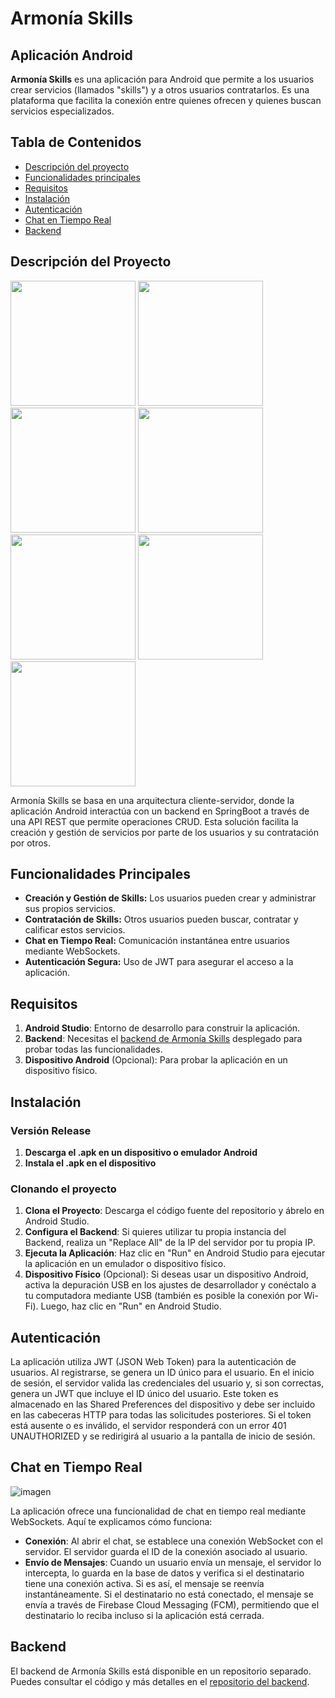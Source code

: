 # Armonía Skills
## Aplicación Android

**Armonía Skills** es una aplicación para Android que permite a los usuarios crear servicios (llamados "skills") y a otros usuarios contratarlos. Es una plataforma que facilita la conexión entre quienes ofrecen y quienes buscan servicios especializados.

## Tabla de Contenidos

- [Descripción del proyecto](#descripción-del-proyecto)
- [Funcionalidades principales](#funcionalidades-principales)
- [Requisitos](#requisitos)
- [Instalación](#instalación)
- [Autenticación](#autenticación)
- [Chat en Tiempo Real](#chat-en-tiempo-real)
- [Backend](#backend)

## Descripción del Proyecto

<img src="https://github.com/user-attachments/assets/66fe9679-1801-4505-9b0f-353bc20afee2" width="200" padding="10">
<img src="https://github.com/user-attachments/assets/c426858b-bf96-4490-a779-e94428fcc3c0" width="200" padding="10">
<img src="https://github.com/user-attachments/assets/ca270432-8978-44d9-95c9-366144303eda" width="200" padding="10">
<img src="https://github.com/user-attachments/assets/83fcbfa2-e75c-41e0-a3ef-89f672ced72d" width="200" padding="10">
<img src="https://github.com/user-attachments/assets/ad574fa4-eab3-4934-80cc-4848afd99129" width="200" padding="10">
<img src="https://github.com/user-attachments/assets/bc7cce10-9d4a-4e41-8dbf-ad10e3417513" width="200" padding="10">
<img src="https://github.com/user-attachments/assets/6db206ff-057f-42d7-9feb-bb02bf5c78db" width="200" padding="10">

Armonía Skills se basa en una arquitectura cliente-servidor, donde la aplicación Android interactúa con un backend en SpringBoot a través de una API REST que permite operaciones CRUD. Esta solución facilita la creación y gestión de servicios por parte de los usuarios y su contratación por otros.

## Funcionalidades Principales

- **Creación y Gestión de Skills:** Los usuarios pueden crear y administrar sus propios servicios.
- **Contratación de Skills:** Otros usuarios pueden buscar, contratar y calificar estos servicios.
- **Chat en Tiempo Real:** Comunicación instantánea entre usuarios mediante WebSockets.
- **Autenticación Segura:** Uso de JWT para asegurar el acceso a la aplicación.

## Requisitos

1. **Android Studio**: Entorno de desarrollo para construir la aplicación.
2. **Backend**: Necesitas el [backend de Armonía Skills](https://github.com/AngelZhang159/armonia-skills-back) desplegado para probar todas las funcionalidades.
3. **Dispositivo Android** (Opcional): Para probar la aplicación en un dispositivo físico.

## Instalación

### Versión Release

1. **Descarga el .apk en un dispositivo o emulador Android**
2. **Instala el .apk en el dispositivo**

### Clonando el proyecto

1. **Clona el Proyecto**: Descarga el código fuente del repositorio y ábrelo en Android Studio.
2. **Configura el Backend**: Si quieres utilizar tu propia instancia del Backend, realiza un "Replace All" de la IP del servidor por tu propia IP.
3. **Ejecuta la Aplicación**: Haz clic en "Run" en Android Studio para ejecutar la aplicación en un emulador o dispositivo físico.
4. **Dispositivo Físico** (Opcional): Si deseas usar un dispositivo Android, activa la depuración USB en los ajustes de desarrollador y conéctalo a tu computadora mediante USB (también es posible la conexión por Wi-Fi). Luego, haz clic en "Run" en Android Studio.

## Autenticación

La aplicación utiliza JWT (JSON Web Token) para la autenticación de usuarios. Al registrarse, se genera un ID único para el usuario. En el inicio de sesión, el servidor valida las credenciales del usuario y, si son correctas, genera un JWT que incluye el ID único del usuario. Este token es almacenado en las Shared Preferences del dispositivo y debe ser incluido en las cabeceras HTTP para todas las solicitudes posteriores. Si el token está ausente o es inválido, el servidor responderá con un error 401 UNAUTHORIZED y se redirigirá al usuario a la pantalla de inicio de sesión.

## Chat en Tiempo Real

![imagen](https://github.com/user-attachments/assets/16f92b94-ba31-499b-973b-6476481ee5ac)

La aplicación ofrece una funcionalidad de chat en tiempo real mediante WebSockets. Aquí te explicamos cómo funciona:

- **Conexión**: Al abrir el chat, se establece una conexión WebSocket con el servidor. El servidor guarda el ID de la conexión asociado al usuario.
- **Envío de Mensajes**: Cuando un usuario envía un mensaje, el servidor lo intercepta, lo guarda en la base de datos y verifica si el destinatario tiene una conexión activa. Si es así, el mensaje se reenvía instantáneamente. Si el destinatario no está conectado, el mensaje se envía a través de Firebase Cloud Messaging (FCM), permitiendo que el destinatario lo reciba incluso si la aplicación está cerrada.

## Backend

El backend de Armonía Skills está disponible en un repositorio separado. Puedes consultar el código y más detalles en el [repositorio del backend](https://github.com/AngelZhang159/armonia-skills-back).
